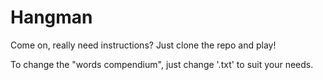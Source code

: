 # Hangman

Come on, really need instructions? Just clone the repo and play!

To change the "words compendium", just change '.txt' to suit your needs.
